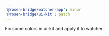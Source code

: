 ```yaml
---
'@rosen-bridge/watcher-app': minor
'@rosen-bridge/ui-kit': patch
---
```


Fix some colors in ui-kit and apply it to watcher.
